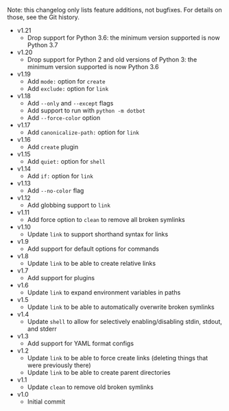 Note: this changelog only lists feature additions, not bugfixes. For details on
those, see the Git history.

- v1.21
    - Drop support for Python 3.6: the minimum version supported is now Python
      3.7
- v1.20
    - Drop support for Python 2 and old versions of Python 3: the minimum
      version supported is now Python 3.6
- v1.19
    - Add `mode:` option for `create`
    - Add `exclude:` option for `link`
- v1.18
    - Add `--only` and `--except` flags
    - Add support to run with `python -m dotbot`
    - Add `--force-color` option
- v1.17
    - Add `canonicalize-path:` option for `link`
- v1.16
    - Add `create` plugin
- v1.15
    - Add `quiet:` option for `shell`
- v1.14
    - Add `if:` option for `link`
- v1.13
    - Add `--no-color` flag
- v1.12
    - Add globbing support to `link`
- v1.11
    - Add force option to `clean` to remove all broken symlinks
- v1.10
    - Update `link` to support shorthand syntax for links
- v1.9
    - Add support for default options for commands
- v1.8
    - Update `link` to be able to create relative links
- v1.7
    - Add support for plugins
- v1.6
    - Update `link` to expand environment variables in paths
- v1.5
    - Update `link` to be able to automatically overwrite broken symlinks
- v1.4
    - Update `shell` to allow for selectively enabling/disabling stdin, stdout,
      and stderr
- v1.3
    - Add support for YAML format configs
- v1.2
    - Update `link` to be able to force create links (deleting things that were
      previously there)
    - Update `link` to be able to create parent directories
- v1.1
    - Update `clean` to remove old broken symlinks
- v1.0
    - Initial commit
